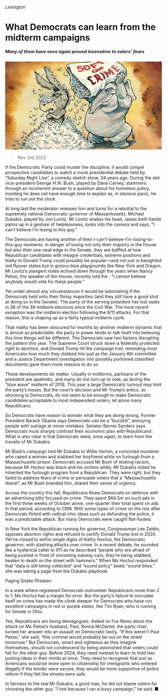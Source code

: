 ###### Lexington

# What Democrats can learn from the midterm campaigns 

##### Many of them have once again proved insensitive to voters’ fears 

![image](images/20221105_USD000.jpg) 

> Nov 3rd 2022 


If the Democratic Party could muster the discipline, it would compel prospective candidates to watch a mock presidential debate held by “Saturday Night Live”, a comedy sketch show, 34 years ago. During the skit vice-president George H.W. Bush, played by Dana Carvey, stammers through an incoherent answer to a question about his homeless policy, insisting he does not have enough time to explain as, in obvious panic, he tries to run out the clock. 

At long last the moderator releases him and turns for a rebuttal to the supremely rational Democratic governor of Massachusetts, Michael Dukakis, played by Jon Lovitz. Mr Lovitz shakes his head, raises both hands palms up in a gesture of helplessness, looks into the camera and says, “I can’t believe I’m losing to this guy.”

The Democrats are having another of their I-can’t-believe-I’m-losing-to-this-guy moments. In danger of losing not only their majority in the House but also their one-seat edge in the Senate, they are baffled at how Republican candidates with meagre credentials, extreme positions and fealty to Donald Trump could possibly be popular—and not just in benighted red flyover states but in groovy blue playgrounds like New York and Oregon. Mr Lovitz’s plangent notes echoed down through the years when Nancy Pelosi, the speaker of the House, recently told the , “I cannot believe anybody would vote for these people.”

Yet under almost any circumstances it would be astonishing if the Democrats held onto their flimsy majorities (and they still have a good shot at doing so in the Senate). The party of the serving president has lost seats in 36 of the 39 midterm elections since the Civil War. The most recent exception was the midterm election following the 9/11 attacks. For that reason, this is shaping up as a fairly typical midterm cycle. 

That reality has been obscured for months by another midterm dynamic that is almost as predictable: the party in power tends to talk itself into believing this time things will be different. The Democrats saw two factors disrupting the pattern this year. The Supreme Court struck down a federally protected right to abortion, and Donald Trump hit the campaign trail, reminding most Americans how much they disliked him just as the January 6th committee and a Justice Department investigation into possibly purloined classified documents gave them more reasons to do so.

These developments do matter. Usually in midterms, partisans of the president are apathetic, and many do not turn up to vote, as during the “blue wave” midterm of 2018. This year a large Democratic turnout may limit the party’s losses. But the court’s decision and Mr Trump’s antics, so shocking to Democrats, do not seem to be enough to make Democratic candidates acceptable to most independent voters, let alone many Republicans.

So Democrats have reason to wonder what they are doing wrong. Former President Barack Obama says Democrats can be a “buzzkill”, annoying people with outrage at minor mistakes. Senator Bernie Sanders says Democrats must sharply contrast their economic plan with Republicans’. What is also clear is that Democrats need, once again, to learn from the travails of Mr Dukakis. 

Mr Bush’s campaign tied Mr Dukakis to Willie Horton, a convicted murderer who raped a woman and stabbed her boyfriend while on furlough from a Massachusetts prison. Democrats accused Mr Bush of stoking racism, because Mr Horton was black and his victims white; Mr Dukakis noted he inherited the furlough program from a Republican. They were right, but they failed to address fears of crime or persuade voters that a “Massachusetts liberal”, as Mr Bush branded him, shared their sense of urgency. 


Across the country this fall, Republicans threw Democrats on defence with an advertising blitz focused on crime. They spent $64.5m on such ads in the first three weeks of October alone, one-quarter their total spent on ads in that period, according to CNN. With some types of crime on the rise after Democrats flirted with radical-chic ideas such as defunding the police, it was a predictable attack. But many Democrats were caught flat-footed.

In New York the Republican running for governor, Congressman Lee Zeldin, opposes abortion rights and refused to certify Donald Trump lost in 2020. Yet he closed to within single digits of Kathy Hochul, the Democratic governor, with slashing attacks over crime. In a recent debate, he sounded like a hysterical caller to 911 as he described “people who are afraid of being pushed in front of oncoming subway cars, they’re being stabbed, beaten to death on the street with hammers.” When Ms Hochul responded that “data is still being collected” and “sound policy” beats “sound bites,” she was taking a page from the Dukakis playbook. 

Paging Snake Plissken

In a state where registered Democrats outnumber Republicans more than 2 to 1, Ms Hochul has a margin for error. But the party’s failure to inoculate itself on crime has made the climb steeper for Democrats who have run excellent campaigns in red or purple states, like Tim Ryan, who is running for Senate in Ohio. 

Yes, Republicans are being demagogues. Asked on Fox News about the attack on Ms Pelosi’s husband, Paul, Ronna McDaniel, the party chair, turned her answer into an assault on Democratic laxity. “If this weren’t Paul Pelosi,” she said, “this criminal would probably be out on the street tomorrow.” But Democrats, smart and righteous as they imagine themselves, should not condescend by being astonished that voters could fall for the other guy. Before 2024, they need instead to learn to hold two jostling ideas in their minds at once. They need to recognise that just as Americans would be more open to citizenship for immigrants who entered illegally if the border were secure, they would be more supportive of police reform if they felt the streets were safe. 

In fairness to the real Mr Dukakis, a good man, he did not blame voters for choosing the other guy. “I lost because I ran a lousy campaign,” he said. ■






